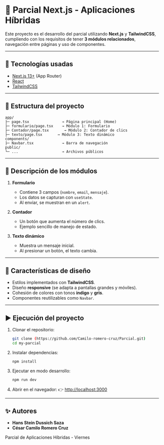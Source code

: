 # 📌 Parcial Next.js - Aplicaciones Híbridas

Este proyecto es el desarrollo del parcial utilizando **Next.js** y **TailwindCSS**, cumpliendo con los requisitos de tener **3 módulos relacionados**, navegación entre páginas y uso de componentes.

---

## 🚀 Tecnologías usadas
- [Next.js 13+](https://nextjs.org/) (App Router)
- [React](https://react.dev/)
- [TailwindCSS](https://tailwindcss.com/)

---

## 📂 Estructura del proyecto

```
app/
├─ page.tsx               → Página principal (Home)
├─ formulario/page.tsx    → Módulo 1: Formulario
├─ Contador/page.tsx       → Módulo 2: Contador de clics
├─ texto/page.tsx       → Módulo 3: Texto dinámico
components/
├─ Navbar.tsx             → Barra de navegación
public/
└─ ...                    → Archivos públicos
```

---

## 🧩 Descripción de los módulos

1. **Formulario**  
   - Contiene 3 campos (`nombre`, `email`, `mensaje`).  
   - Los datos se capturan con `useState`.  
   - Al enviar, se muestran en un `alert`.

2. **Contador**  
   - Un botón que aumenta el número de clics.  
   - Ejemplo sencillo de manejo de estado.

3. **Texto dinámico**  
   - Muestra un mensaje inicial.  
   - Al presionar un botón, el texto cambia.  

---

## 🎨 Características de diseño

- Estilos implementados con **TailwindCSS**.  
- Diseño **responsive** (se adapta a pantallas grandes y móviles).  
- Cohesión de colores con tonos **indigo** y **gris**.  
- Componentes reutilizables como `Navbar`.

---

## ▶️ Ejecución del proyecto

1. Clonar el repositorio:
   ```bash
   git clone (https://github.com/Camilo-romero-cruz/Parcial.git)
   cd my-parcial
   ```

2. Instalar dependencias:
   ```bash
   npm install
   ```

3. Ejecutar en modo desarrollo:
   ```bash
   npm run dev
   ```

4. Abrir en el navegador:
   👉 [http://localhost:3000](http://localhost:3000)

---

## ✨ Autores

* **Hans Stein Dussich Saza**
* **César Camilo Romero Cruz**

Parcial de Aplicaciones Híbridas - Viernes

